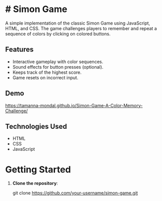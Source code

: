 # # Simon Game

A simple implementation of the classic Simon Game using JavaScript, HTML, and CSS. The game challenges players to remember and repeat a sequence of colors by clicking on colored buttons.

## Features

- Interactive gameplay with color sequences.
- Sound effects for button presses (optional).
- Keeps track of the highest score.
- Game resets on incorrect input.

## Demo

https://tamanna-mondal.github.io/Simon-Game-A-Color-Memory-Challenge/

## Technologies Used

- HTML
- CSS
- JavaScript

# Getting Started

1. **Clone the repository**:
  
   git clone https://github.com/your-username/simon-game.git
